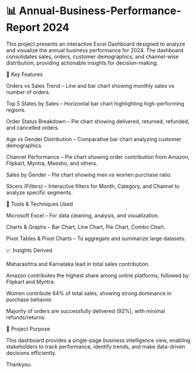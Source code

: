 # 📊 Annual-Business-Performance-Report 2024

This project presents an interactive Excel Dashboard designed to analyze and visualize the annual business performance for 2024. The dashboard consolidates sales, orders, customer demographics, and channel-wise distribution, providing actionable insights for decision-making.

🔑 Key Features

Orders vs Sales Trend – Line and bar chart showing monthly sales vs number of orders.

Top 5 States by Sales – Horizontal bar chart highlighting high-performing regions.

Order Status Breakdown – Pie chart showing delivered, returned, refunded, and cancelled orders.

Age vs Gender Distribution – Comparative bar chart analyzing customer demographics.

Channel Performance – Pie chart showing order contribution from Amazon, Flipkart, Myntra, Meesho, and others.

Sales by Gender – Pie chart showing men vs women purchase ratio.

Slicers (Filters) – Interactive filters for Month, Category, and Channel to analyze specific segments.

📂 Tools & Techniques Used

Microsoft Excel – For data cleaning, analysis, and visualization.

Charts & Graphs – Bar Chart, Line Chart, Pie Chart, Combo Chart.

Pivot Tables & Pivot Charts – To aggregate and summarize large datasets.


📈 Insights Derived

Maharashtra and Karnataka lead in total sales contribution.

Amazon contributes the highest share among online platforms, followed by Flipkart and Myntra.

Women contribute 64% of total sales, showing strong dominance in purchase behavior.

Majority of orders are successfully delivered (92%), with minimal refunds/returns.

📌 Project Purpose

This dashboard provides a single-page business intelligence view, enabling stakeholders to track performance, identify trends, and make data-driven decisions efficiently.

Thankyou.
